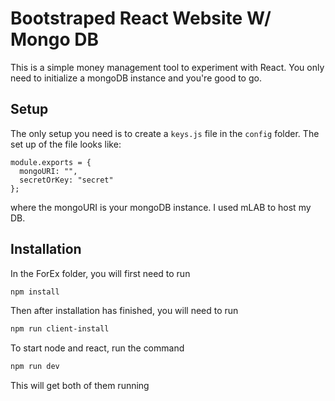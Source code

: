 # Bootstraped React Website W/ Mongo DB
This is a simple money management tool to experiment with React. You only need to initialize a mongoDB instance and you're good to go.
## Setup
The only setup you need is to create a ``keys.js`` file in the ``config`` folder. The set up of the file looks like:
```
module.exports = {
  mongoURI: "",
  secretOrKey: "secret"
};
```
where the mongoURI is your mongoDB instance. I used mLAB to host my DB.
## Installation
In the ForEx folder, you will first need to run

```bash
npm install
```

Then after installation has finished, you will need to run

```bash
npm run client-install
```

To start node and react, run the command
```bash
npm run dev
```
This will get both of them running

